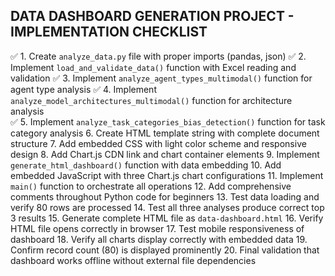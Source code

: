 ## DATA DASHBOARD GENERATION PROJECT - IMPLEMENTATION CHECKLIST

✅ 1. Create `analyze_data.py` file with proper imports (pandas, json)
✅ 2. Implement `load_and_validate_data()` function with Excel reading and validation
✅ 3. Implement `analyze_agent_types_multimodal()` function for agent type analysis
✅ 4. Implement `analyze_model_architectures_multimodal()` function for architecture analysis  
✅ 5. Implement `analyze_task_categories_bias_detection()` function for task category analysis
6. Create HTML template string with complete document structure
7. Add embedded CSS with light color scheme and responsive design
8. Add Chart.js CDN link and chart container elements
9. Implement `generate_html_dashboard()` function with data embedding
10. Add embedded JavaScript with three Chart.js chart configurations
11. Implement `main()` function to orchestrate all operations
12. Add comprehensive comments throughout Python code for beginners
13. Test data loading and verify 80 rows are processed
14. Test all three analyses produce correct top 3 results
15. Generate complete HTML file as `data-dashboard.html`
16. Verify HTML file opens correctly in browser
17. Test mobile responsiveness of dashboard
18. Verify all charts display correctly with embedded data
19. Confirm record count (80) is displayed prominently
20. Final validation that dashboard works offline without external file dependencies
